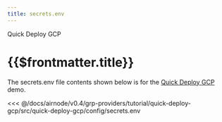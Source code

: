 ```yaml
---
title: secrets.env
---
```


<TitleSpan>Quick Deploy GCP</TitleSpan>

# {{$frontmatter.title}}

The secrets.env file contents shown below is for the [Quick Deploy GCP](./)
demo.

<!-- prettier-ignore -->
<<< @/docs/airnode/v0.4/grp-providers/tutorial/quick-deploy-gcp/src/quick-deploy-gcp/config/secrets.env
